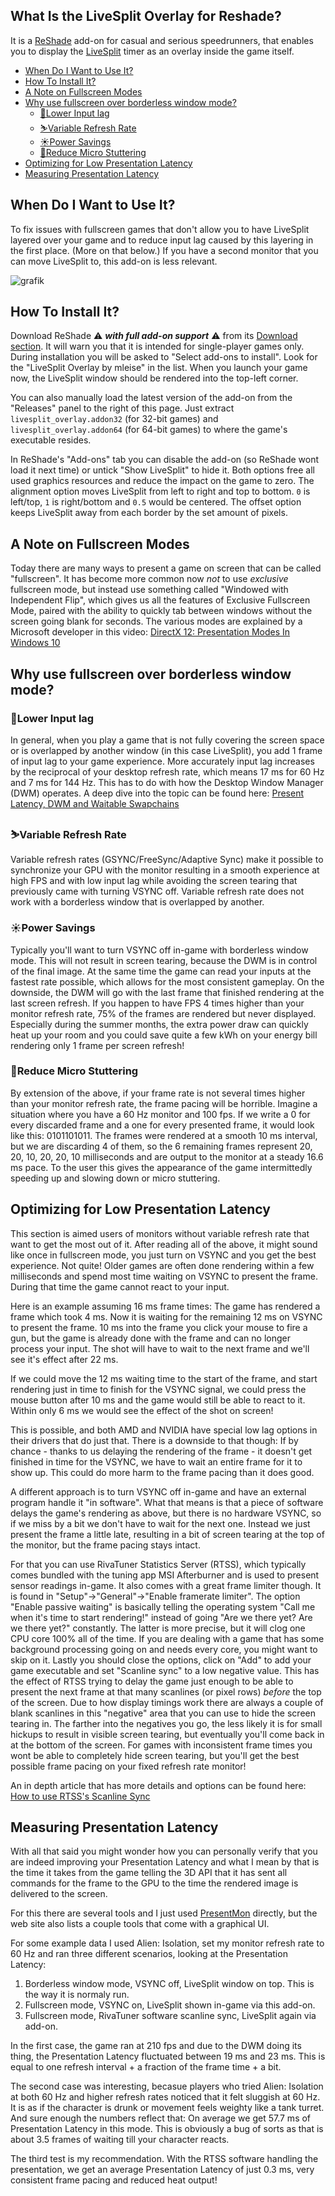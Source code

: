 ## What Is the LiveSplit Overlay for Reshade?

It is a [ReShade](https://reshade.me/) add-on for casual and serious speedrunners, that enables you to display the [LiveSplit](https://livesplit.org/) timer as an overlay inside the game itself.

- [When Do I Want to Use It?](#when-do-i-want-to-use-it)
- [How To Install It?](#how-to-install-it)
- [A Note on Fullscreen Modes](#a-note-on-fullscreen-modes)
- [Why use fullscreen over borderless window mode?](#why-use-fullscreen-over-borderless-window-mode)
  * [🐌Lower Input lag](#lower-input-lag)
  * [⛷️Variable Refresh Rate](#%EF%B8%8Fvariable-refresh-rate)
  * [☀️Power Savings](#%EF%B8%8Fpower-savings)
  * [💫Reduce Micro Stuttering](#reduce-micro-stuttering)
- [Optimizing for Low Presentation Latency](#optimizing-for-low-presentation-latency)
- [Measuring Presentation Latency](#measuring-presentation-latency)

## When Do I Want to Use It?

To fix issues with fullscreen games that don't allow you to have LiveSplit layered over your game and to reduce input lag caused by this layering in the first place. (More on that below.) If you have a second monitor that you can move LiveSplit to, this add-on is less relevant.

![grafik](https://user-images.githubusercontent.com/609447/170900694-acb73ea3-ab5d-4c2a-9c19-299a77f4c970.png)

## How To Install It?

Download ReShade ⚠️ _**with full add-on support**_ ⚠️ from its [Download section](https://reshade.me/#download). It will warn you that it is intended for single-player games only. During installation you will be asked to "Select add-ons to install". Look for the "LiveSplit Overlay by mleise" in the list. When you launch your game now, the LiveSplit window should be rendered into the top-left corner.

You can also manually load the latest version of the add-on from the "Releases" panel to the right of this page. Just extract `livesplit_overlay.addon32` (for 32-bit games) and `livesplit_overlay.addon64` (for 64-bit games) to where the game's executable resides.

In ReShade's "Add-ons" tab you can disable the add-on (so ReShade wont load it next time) or untick "Show LiveSplit" to hide it. Both options free all used graphics resources and reduce the impact on the game to zero.  The alignment option moves LiveSplit from left to right and top to bottom. `0` is left/top, `1` is right/bottom and `0.5` would be centered. The offset option keeps LiveSplit away from each border by the set amount of pixels.



## A Note on Fullscreen Modes

Today there are many ways to present a game on screen that can be called "fullscreen". It has become more common now _not_ to use _exclusive_ fullscreen mode, but instead use something called "Windowed with Independent Flip", which gives us all the features of Exclusive Fullscreen Mode, paired with the ability to quickly tab between windows without the screen going blank for seconds. The various modes are explained by a Microsoft developer in this video: [DirectX 12: Presentation Modes In Windows 10](https://www.youtube.com/watch?v=E3wTajGZOsA)

## Why use fullscreen over borderless window mode?

### 🐌Lower Input lag

In general, when you play a game that is not fully covering the screen space or is overlapped by another window (in this case LiveSplit), you add 1 frame of input lag to your game experience. More accurately input lag increases by the reciprocal of your desktop refresh rate, which means 17 ms for 60 Hz and 7 ms for 144 Hz. This has to do with how the Desktop Window Manager (DWM) operates. A deep dive into the topic can be found here: [Present Latency, DWM and Waitable Swapchains](https://jackmin.home.blog/2018/12/14/swapchains-present-and-present-latency/)

### ⛷️Variable Refresh Rate

Variable refresh rates (GSYNC/FreeSync/Adaptive Sync) make it possible to synchronize your GPU with the monitor resulting in a smooth experience at high FPS and with low input lag while avoiding the screen tearing that previously came with turning VSYNC off. Variable refresh rate does not work with a borderless window that is overlapped by another.

### ☀️Power Savings

Typically you'll want to turn VSYNC off in-game with borderless window mode. This will not result in screen tearing, because the DWM is in control of the final image. At the same time the game can read your inputs at the fastest rate possible, which allows for the most consistent gameplay. On the downside, the DWM will go with the last frame that finished rendering at the last screen refresh. If you happen to have FPS 4 times higher than your monitor refresh rate, 75% of the frames are rendered but never displayed. Especially during the summer months, the extra power draw can quickly heat up your room and you could save quite a few kWh on your energy bill rendering only 1 frame per screen refresh!

### 💫Reduce Micro Stuttering

By extension of the above, if your frame rate is not several times higher than your monitor refresh rate, the frame pacing will be horrible. Imagine a situation where you have a 60 Hz monitor and 100 fps. If we write a 0 for every discarded frame and a one for every presented frame, it would look like this: 0101101011. The frames were rendered at a smooth 10 ms interval, but we are discarding 4 of them, so the 6 remaining frames represent 20, 20, 10, 20, 20, 10 milliseconds and are output to the monitor at a steady 16.6 ms pace. To the user this gives the appearance of the game intermittedly speeding up and slowing down or micro stuttering.

## Optimizing for Low Presentation Latency

This section is aimed users of monitors without variable refresh rate that want to get the most out of it. After reading all of the above, it might sound like once in fullscreen mode, you just turn on VSYNC and you get the best experience. Not quite! Older games are often done rendering within a few milliseconds and spend most time waiting on VSYNC to present the frame. During that time the game cannot react to your input.

Here is an example assuming 16 ms frame times: The game has rendered a frame which took 4 ms. Now it is waiting for the remaining 12 ms on VSYNC to present the frame. 10 ms into the frame you click your mouse to fire a gun, but the game is already done with the frame and can no longer process your input. The shot will have to wait to the next frame and we'll see it's effect after 22 ms.

If we could move the 12 ms waiting time to the start of the frame, and start rendering just in time to finish for the VSYNC signal, we could press the mouse button after 10 ms and the game would still be able to react to it. Within only 6 ms we would see the effect of the shot on screen!

This is possible, and both AMD and NVIDIA have special low lag options in their drivers that do just that. There is a downside to that though: If by chance - thanks to us delaying the rendering of the frame - it doesn't get finished in time for the VSYNC, we have to wait an entire frame for it to show up. This could do more harm to the frame pacing than it does good.

A different approach is to turn VSYNC off in-game and have an external program handle it "in software". What that means is that a piece of software delays the game's rendering as above, but there is no hardware VSYNC, so if we miss by a bit we don't have to wait for the next one. Instead we just present the frame a little late, resulting in a bit of screen tearing at the top of the monitor, but the frame pacing stays intact.

For that you can use RivaTuner Statistics Server (RTSS), which typically comes bundled with the tuning app MSI Afterburner and is used to present sensor readings in-game. It also comes with a great frame limiter though. It is found in "Setup"->"General"->"Enable framerate limiter". The option "Enable passive waiting" is basically telling the operating system "Call me when it's time to start rendering!" instead of going "Are we there yet? Are we there yet?" constantly. The latter is more precise, but it will clog one CPU core 100% all of the time. If you are dealing with a game that has some background processing going on and needs every core, you might want to skip on it. Lastly you should close the options, click on "Add" to add your game executable and set "Scanline sync" to a low negative value. This has the effect of RTSS trying to delay the game just enough to be able to present the next frame at that many scanlines (or pixel rows) *before* the top of the screen. Due to how display timings work there are always a couple of blank scanlines in this "negative" area that you can use to hide the screen tearing in. The farther into the negatives you go, the less likely it is for small hickups to result in visible screen tearing, but eventually you'll come back in at the bottom of the screen. For games with inconsistent frame times you wont be able to completely hide screen tearing, but you'll get the best possible frame pacing on your fixed refresh rate monitor!

An in depth article that has more details and options can be found here: [How to use RTSS's Scanline Sync](https://www.resetera.com/threads/guide-how-to-use-rtsss-scanline-sync-to-reduce-stuttering-screen-tearing-and-input-lag-on-pc-alternative-to-vsync-g-sync-and-freesync.138764/)

## Measuring Presentation Latency

With all that said you might wonder how you can personally verify that you are indeed improving your Presentation Latency and what I mean by that is the time it takes from the game telling the 3D API that it has sent all commands for the frame to the GPU to the time the rendered image is delivered to the screen.

For this there are several tools and I just used [PresentMon](https://github.com/GameTechDev/PresentMon) directly, but the web site also lists a couple tools that come with a graphical UI.

For some example data I used Alien: Isolation, set my monitor refresh rate to 60 Hz and ran three different scenarios, looking at the Presentation Latency:

1. Borderless window mode, VSYNC off, LiveSplit window on top. This is the way it is normaly run.
2. Fullscreen mode, VSYNC on, LiveSplit shown in-game via this add-on.
3. Fullscreen mode, RivaTuner software scanline sync, LiveSplit again via add-on.

In the first case, the game ran at 210 fps and due to the DWM doing its thing, the Presentation Latency fluctuated between 19 ms and 23 ms. This is equal to one refresh interval + a fraction of the frame time + a bit.

The second case was interesting, becasue players who tried Alien: Isolation at both 60 Hz and higher refresh rates noticed that it felt sluggish at 60 Hz. It is as if the character is drunk or movement feels weighty like a tank turret. And sure enough the numbers reflect that: On average we get 57.7 ms of Presentation Latency in this mode. This is obviously a bug of sorts as that is about 3.5 frames of waiting till your character reacts.

The third test is my recommendation. With the RTSS software handling the presentation, we get an average Presentation Latency of just 0.3 ms, very consistent frame pacing and reduced heat output!
